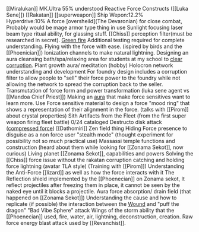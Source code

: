 [[Miralukan]] MK.Ultra 55% understood
Reactive Force Constructs ([[Luka Sene]])
[[Rakatan]] [[superweapon]] Ship
	Wepon:12.2%  
	Hyperdrive:10%
A force [oversheild](The Devaronian) for close combat, Probably would be mage armor type thing in use
Sunlight focusing laser beam type ritual ability, for glassing stuff.
[[Chiss]] perception filter(must be researched in secret).
[Green fire](Rakatan) Additional testing required for complete understanding.
Flying with the force with ease. (ispired by birds and the [[Phoenician]])
Ionization channels to make natural lightning.
Designing an aura cleansing bath/spa/relaxing area for students at my school to [clear corruption](Dathomiri).
Plant growth aura/ meditation (hobby)
Holocron network understanding and development
	For foundry design includes a corruption filter to allow people to "sell" their force power to the foundry while not allowing the network to spread the corruption back to the seller.
Transmutation of force form and power transformation (luka sene agent vs [[Mandoa Chief Priest]])
Making an [aura](Dathomiri) that make force sensitives want to learn more.
Use Force sensitive material to design a force "mood ring" that shows a representation of their alignment in the force. (talks with [[Pirom]] about crystal properties)
Sith Artifacts from the Fleet (from the first super weapon firing fleet battle)
	0/24 cataloged
Destructo disk attack ([compressed force](Revanchist))
[[Dathomiri]] Zen field thing
Hiding Force presence to disguise as a non force user "stealth mode" (thought experiment for possibility not so much practical use)
Massassi temple functions and construction (heard about them while looking for [[Zonama Sekot]], now curious)
Living planet [[Zonama Sekot]], capabilities and powers
Solving the [[Chiss]] force issue without the rakatan corruption
catching and holding force lightning (avatar TLA style) (Training with [[Pirom]])
Understanding the Anti-Force [[lizard]] as well as how the force interacts with it
The Reflection shield implemented by the [[Phoenecian]] on Zonama sekot, 
	It reflect projectiles after freezing them in place, it cannot be seen by the naked eye until it blocks a projectile.
Aura force absorption/ drain field (that happened on [[Zonama Sekot]])
Understanding the cause and how to replicate (if possible) the interaction between the [Wound](Wounds) and "puff the dragon"
"Bad Vibe Sphere" attack
Wings of the storm ability that the [[Phoenecian]] used, 
	fire, water, air, lightning, deconstruction, creation.
Raw force energy blast attack used by [[Revanchist]]. 

